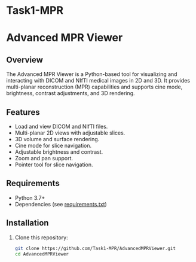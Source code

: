 # Task1-MPR
# Advanced MPR Viewer

## Overview
The Advanced MPR Viewer is a Python-based tool for visualizing and interacting with DICOM and NIfTI medical images in 2D and 3D. It provides multi-planar reconstruction (MPR) capabilities and supports cine mode, brightness, contrast adjustments, and 3D rendering.

## Features
- Load and view DICOM and NIfTI files.
- Multi-planar 2D views with adjustable slices.
- 3D volume and surface rendering.
- Cine mode for slice navigation.
- Adjustable brightness and contrast.
- Zoom and pan support.
- Pointer tool for slice navigation.

## Requirements
- Python 3.7+
- Dependencies (see [requirements.txt](#requirements))

## Installation
1. Clone this repository:
   ```bash
   git clone https://github.com/Task1-MPR/AdvancedMPRViewer.git
   cd AdvancedMPRViewer
